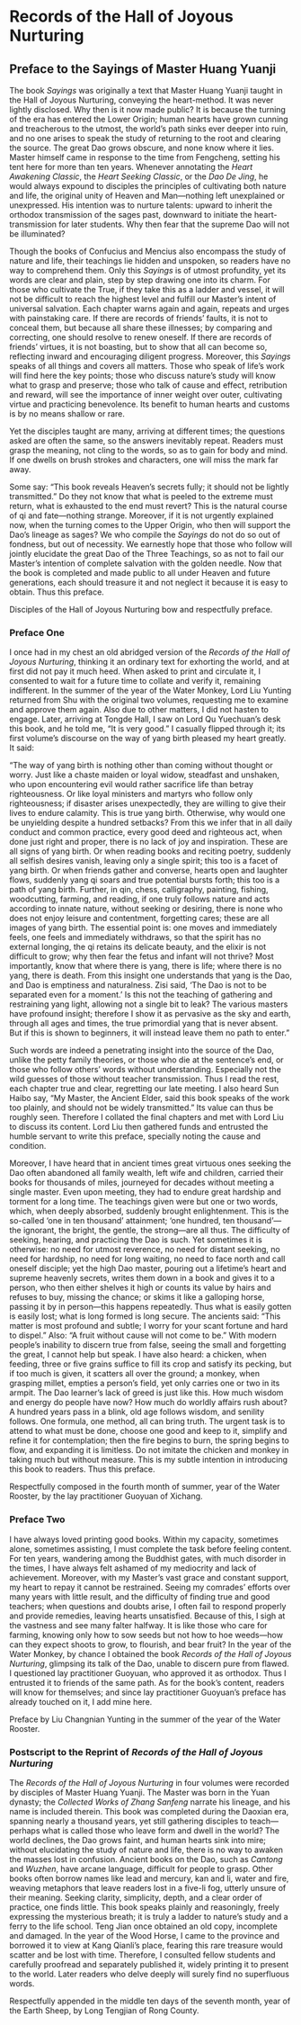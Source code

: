 # Records of the Hall of Joyous Nurturing

## Preface to the Sayings of Master Huang Yuanji

The book *Sayings* was originally a text that Master Huang Yuanji taught in the Hall of Joyous Nurturing, conveying the heart-method. It was never lightly disclosed. Why then is it now made public? It is because the turning of the era has entered the Lower Origin; human hearts have grown cunning and treacherous to the utmost, the world’s path sinks ever deeper into ruin, and no one arises to speak the study of returning to the root and clearing the source. The great Dao grows obscure, and none know where it lies. Master himself came in response to the time from Fengcheng, setting his tent here for more than ten years. Whenever annotating the *Heart Awakening Classic*, the *Heart Seeking Classic*, or the *Dao De Jing*, he would always expound to disciples the principles of cultivating both nature and life, the original unity of Heaven and Man—nothing left unexplained or unexpressed. His intention was to nurture talents: upward to inherit the orthodox transmission of the sages past, downward to initiate the heart-transmission for later students. Why then fear that the supreme Dao will not be illuminated?

Though the books of Confucius and Mencius also encompass the study of nature and life, their teachings lie hidden and unspoken, so readers have no way to comprehend them. Only this *Sayings* is of utmost profundity, yet its words are clear and plain, step by step drawing one into its charm. For those who cultivate the True, if they take this as a ladder and vessel, it will not be difficult to reach the highest level and fulfill our Master’s intent of universal salvation. Each chapter warns again and again, repeats and urges with painstaking care. If there are records of friends’ faults, it is not to conceal them, but because all share these illnesses; by comparing and correcting, one should resolve to renew oneself. If there are records of friends’ virtues, it is not boasting, but to show that all can become so, reflecting inward and encouraging diligent progress. Moreover, this *Sayings* speaks of all things and covers all matters. Those who speak of life’s work will find here the key points; those who discuss nature’s study will know what to grasp and preserve; those who talk of cause and effect, retribution and reward, will see the importance of inner weight over outer, cultivating virtue and practicing benevolence. Its benefit to human hearts and customs is by no means shallow or rare.

Yet the disciples taught are many, arriving at different times; the questions asked are often the same, so the answers inevitably repeat. Readers must grasp the meaning, not cling to the words, so as to gain for body and mind. If one dwells on brush strokes and characters, one will miss the mark far away.

Some say: “This book reveals Heaven’s secrets fully; it should not be lightly transmitted.” Do they not know that what is peeled to the extreme must return, what is exhausted to the end must revert? This is the natural course of qi and fate—nothing strange. Moreover, if it is not urgently explained now, when the turning comes to the Upper Origin, who then will support the Dao’s lineage as sages? We who compile the *Sayings* do not do so out of fondness, but out of necessity. We earnestly hope that those who follow will jointly elucidate the great Dao of the Three Teachings, so as not to fail our Master’s intention of complete salvation with the golden needle. Now that the book is completed and made public to all under Heaven and future generations, each should treasure it and not neglect it because it is easy to obtain. Thus this preface.

Disciples of the Hall of Joyous Nurturing bow and respectfully preface.

### Preface One

I once had in my chest an old abridged version of the *Records of the Hall of Joyous Nurturing*, thinking it an ordinary text for exhorting the world, and at first did not pay it much heed. When asked to print and circulate it, I consented to wait for a future time to collate and verify it, remaining indifferent. In the summer of the year of the Water Monkey, Lord Liu Yunting returned from Shu with the original two volumes, requesting me to examine and approve them again. Also due to other matters, I did not hasten to engage. Later, arriving at Tongde Hall, I saw on Lord Qu Yuechuan’s desk this book, and he told me, “It is very good.” I casually flipped through it; its first volume’s discourse on the way of yang birth pleased my heart greatly. It said:

“The way of yang birth is nothing other than coming without thought or worry. Just like a chaste maiden or loyal widow, steadfast and unshaken, who upon encountering evil would rather sacrifice life than betray righteousness. Or like loyal ministers and martyrs who follow only righteousness; if disaster arises unexpectedly, they are willing to give their lives to endure calamity. This is true yang birth. Otherwise, why would one be unyielding despite a hundred setbacks? From this we infer that in all daily conduct and common practice, every good deed and righteous act, when done just right and proper, there is no lack of joy and inspiration. These are all signs of yang birth. Or when reading books and reciting poetry, suddenly all selfish desires vanish, leaving only a single spirit; this too is a facet of yang birth. Or when friends gather and converse, hearts open and laughter flows, suddenly yang qi soars and true potential bursts forth; this too is a path of yang birth. Further, in qin, chess, calligraphy, painting, fishing, woodcutting, farming, and reading, if one truly follows nature and acts according to innate nature, without seeking or desiring, there is none who does not enjoy leisure and contentment, forgetting cares; these are all images of yang birth. The essential point is: one moves and immediately feels, one feels and immediately withdraws, so that the spirit has no external longing, the qi retains its delicate beauty, and the elixir is not difficult to grow; why then fear the fetus and infant will not thrive? Most importantly, know that where there is yang, there is life; where there is no yang, there is death. From this insight one understands that yang is the Dao, and Dao is emptiness and naturalness. Zisi said, ‘The Dao is not to be separated even for a moment.’ Is this not the teaching of gathering and restraining yang light, allowing not a single bit to leak? The various masters have profound insight; therefore I show it as pervasive as the sky and earth, through all ages and times, the true primordial yang that is never absent. But if this is shown to beginners, it will instead leave them no path to enter.”

Such words are indeed a penetrating insight into the source of the Dao, unlike the petty family theories, or those who die at the sentence’s end, or those who follow others’ words without understanding. Especially not the wild guesses of those without teacher transmission. Thus I read the rest, each chapter true and clear, regretting our late meeting. I also heard Sun Haibo say, “My Master, the Ancient Elder, said this book speaks of the work too plainly, and should not be widely transmitted.” Its value can thus be roughly seen. Therefore I collated the final chapters and met with Lord Liu to discuss its content. Lord Liu then gathered funds and entrusted the humble servant to write this preface, specially noting the cause and condition.

Moreover, I have heard that in ancient times great virtuous ones seeking the Dao often abandoned all family wealth, left wife and children, carried their books for thousands of miles, journeyed for decades without meeting a single master. Even upon meeting, they had to endure great hardship and torment for a long time. The teachings given were but one or two words, which, when deeply absorbed, suddenly brought enlightenment. This is the so-called ‘one in ten thousand’ attainment; ‘one hundred, ten thousand’—the ignorant, the bright, the gentle, the strong—are all thus. The difficulty of seeking, hearing, and practicing the Dao is such. Yet sometimes it is otherwise: no need for utmost reverence, no need for distant seeking, no need for hardship, no need for long waiting, no need to face north and call oneself disciple; yet the high Dao master, pouring out a lifetime’s heart and supreme heavenly secrets, writes them down in a book and gives it to a person, who then either shelves it high or counts its value by hairs and refuses to buy, missing the chance; or skims it like a galloping horse, passing it by in person—this happens repeatedly. Thus what is easily gotten is easily lost; what is long formed is long secure. The ancients said: “This matter is most profound and subtle; I worry for your scant fortune and hard to dispel.” Also: “A fruit without cause will not come to be.” With modern people’s inability to discern true from false, seeing the small and forgetting the great, I cannot help but speak. I have also heard: a chicken, when feeding, three or five grains suffice to fill its crop and satisfy its pecking, but if too much is given, it scatters all over the ground; a monkey, when grasping millet, empties a person’s field, yet only carries one or two in its armpit. The Dao learner’s lack of greed is just like this. How much wisdom and energy do people have now? How much do worldly affairs rush about? A hundred years pass in a blink, old age follows wisdom, and senility follows. One formula, one method, all can bring truth. The urgent task is to attend to what must be done, choose one good and keep to it, simplify and refine it for contemplation; then the fire begins to burn, the spring begins to flow, and expanding it is limitless. Do not imitate the chicken and monkey in taking much but without measure. This is my subtle intention in introducing this book to readers. Thus this preface.

Respectfully composed in the fourth month of summer, year of the Water Rooster, by the lay practitioner Guoyuan of Xichang.

### Preface Two

I have always loved printing good books. Within my capacity, sometimes alone, sometimes assisting, I must complete the task before feeling content. For ten years, wandering among the Buddhist gates, with much disorder in the times, I have always felt ashamed of my mediocrity and lack of achievement. Moreover, with my Master’s vast grace and constant support, my heart to repay it cannot be restrained. Seeing my comrades’ efforts over many years with little result, and the difficulty of finding true and good teachers; when questions and doubts arise, I often fail to respond properly and provide remedies, leaving hearts unsatisfied. Because of this, I sigh at the vastness and see many falter halfway. It is like those who care for farming, knowing only how to sow seeds but not how to hoe weeds—how can they expect shoots to grow, to flourish, and bear fruit? In the year of the Water Monkey, by chance I obtained the book *Records of the Hall of Joyous Nurturing*, glimpsing its talk of the Dao, unable to discern pure from flawed. I questioned lay practitioner Guoyuan, who approved it as orthodox. Thus I entrusted it to friends of the same path. As for the book’s content, readers will know for themselves; and since lay practitioner Guoyuan’s preface has already touched on it, I add mine here.

Preface by Liu Changnian Yunting in the summer of the year of the Water Rooster.

### Postscript to the Reprint of *Records of the Hall of Joyous Nurturing*

The *Records of the Hall of Joyous Nurturing* in four volumes were recorded by disciples of Master Huang Yuanji. The Master was born in the Yuan dynasty; the *Collected Works of Zhang Sanfeng* narrate his lineage, and his name is included therein. This book was completed during the Daoxian era, spanning nearly a thousand years, yet still gathering disciples to teach—perhaps what is called those who leave form and dwell in the world? The world declines, the Dao grows faint, and human hearts sink into mire; without elucidating the study of nature and life, there is no way to awaken the masses lost in confusion. Ancient books on the Dao, such as *Cantong* and *Wuzhen*, have arcane language, difficult for people to grasp. Other books often borrow names like lead and mercury, kan and li, water and fire, weaving metaphors that leave readers lost in a five-li fog, utterly unsure of their meaning. Seeking clarity, simplicity, depth, and a clear order of practice, one finds little. This book speaks plainly and reasoningly, freely expressing the mysterious breath; it is truly a ladder to nature’s study and a ferry to the life school. Teng Jian once obtained an old copy, incomplete and damaged. In the year of the Wood Horse, I came to the province and borrowed it to view at Kang Qianli’s place, fearing this rare treasure would scatter and be lost with time. Therefore, I consulted fellow students and carefully proofread and separately published it, widely printing it to present to the world. Later readers who delve deeply will surely find no superfluous words.

Respectfully appended in the middle ten days of the seventh month, year of the Earth Sheep, by Long Tengjian of Rong County.